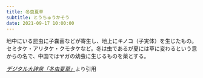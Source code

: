 ```yaml
---
title: 冬虫夏草
subtitle: とうちゅうかそう
date: 2021-09-17 10:00:00
---
```


地中にいる昆虫に子嚢菌などが寄生し、地上にキノコ（子実体）を生じたもの。セミタケ・アリタケ・クモタケなど。冬は虫であるが夏には草に変わるという意からの名で、中国ではヤガの幼虫に生じるものを薬とする。

<cite>[デジタル大辞泉「冬虫夏草」](https://dictionary.goo.ne.jp/word/%E5%86%AC%E8%99%AB%E5%A4%8F%E8%8D%89/)</cite>より引用